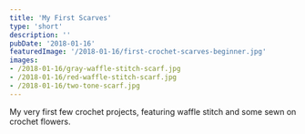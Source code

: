 ```yaml
---
title: 'My First Scarves'
type: 'short'
description: ''
pubDate: '2018-01-16'
featuredImage: '/2018-01-16/first-crochet-scarves-beginner.jpg'
images:
- /2018-01-16/gray-waffle-stitch-scarf.jpg
- /2018-01-16/red-waffle-stitch-scarf.jpg
- /2018-01-16/two-tone-scarf.jpg
---
```

My very first few crochet projects<!--more-->, featuring waffle stitch and some sewn on crochet flowers.


